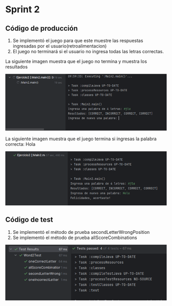 # Sprint 2
## Código de producción
1. Se implementó el juego para que este muestre las respuestas ingresadas por el usuario(retroalimentacion)
2. El juego no terminará si el usuario no ingresa todas las letras correctas.

La siguiente imagen muestra que el juego no termina y muestra los resultados

![](../../../../resources/img/sprint2-1.PNG)

La siguiente imagen muestra que el juego termina si ingresas la palabra correcta: Hola

![](../../../../resources/img/sprint2-2.PNG)

## Código de test
1. Se implementó el método de prueba secondLetterWrongPosition
2. Se implementó el método de prueba allScoreCombinations

![](../../../../resources/img/sprint2-3.PNG)